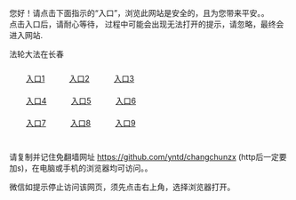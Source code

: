 您好！请点击下面指示的“入口”，浏览此网站是安全的，且为您带来平安。。 <br/>
点击入口后，请耐心等待， 过程中可能会出现无法打开的提示，请忽略，最终会进入网站. </br>

法轮大法在长春<br/>
<div style="padding:10px"><a style="margin:20px" target="_blank" href="https://d3fpqzsq30llmz.cloudfront.net/2Qpsp?ahhkw" id="ccLink1" rel="nofollow">入口1</a> <a target="_blank" style="margin:20px" href="https://d1bwgbembvwf2m.cloudfront.net/2Qpsp?kzbglxv" id="ccLink2" rel="nofollow">入口2</a> <a style="margin:20px" target="_blank" href="https://d3vinfml6jpn5i.cloudfront.net/2Qpsp?abflsi" id="ccLink3" rel="nofollow">入口3</a></div>

<div style="padding:10px" ><a style="margin:20px" target="_blank" href="https://d3fpqzsq30llmz.cloudfront.net/2Qpsp?ahhkw" id="ccLink4" rel="nofollow">入口4</a> <a style="margin:20px" href="https://d1bwgbembvwf2m.cloudfront.net/2Qpsp?kzbglxv" target="_blank" id="ccLink5" rel="nofollow">入口5</a> <a style="margin:20px" href="https://d3vinfml6jpn5i.cloudfront.net/2Qpsp?abflsi" target="_blank" id="ccLink6" rel="nofollow">入口6</a></div>

<div style="padding:10px"><a style="margin:20px" target="_blank" href="https://d3fpqzsq30llmz.cloudfront.net/2Qpsp?ahhkw" id="ccLink7" rel="nofollow">入口7</a> <a style="margin:20px" href="https://d1bwgbembvwf2m.cloudfront.net/2Qpsp?kzbglxv" target="_blank" id="ccLink8" rel="nofollow">入口8</a> <a style="margin:20px" target="_blank" href="https://d3vinfml6jpn5i.cloudfront.net/2Qpsp?abflsi" id="ccLink9" rel="nofollow">入口9</a></div>

<br/>



请复制并记住免翻墙网址 https://github.com/yntd/changchunzx (http后一定要加s)，在电脑或手机的浏览器均可访问。。<br/>

微信如提示停止访问该网页，须先点击右上角，选择浏览器打开。
